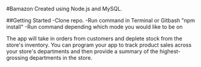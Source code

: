 #Bamazon
Created using Node.js and MySQL.

##Getting Started
-Clone repo.
-Run command in Terminal or Gitbash "npm install"
-Run command depending which mode you would like to be on

The app will take in orders from customers and deplete stock from the store's inventory. You can program your app to track product sales across your store's departments and then provide a summary of the highest-grossing departments in the store.